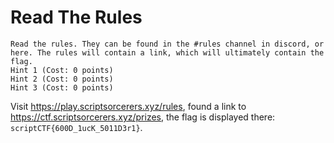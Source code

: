 # Read The Rules

```
Read the rules. They can be found in the #rules channel in discord, or here. The rules will contain a link, which will ultimately contain the flag.
Hint 1 (Cost: 0 points)
Hint 2 (Cost: 0 points)
Hint 3 (Cost: 0 points)
```

Visit <https://play.scriptsorcerers.xyz/rules>, found a link to <https://ctf.scriptsorcerers.xyz/prizes>, the flag is displayed there: `scriptCTF{600D_1ucK_5011D3r1}`.
